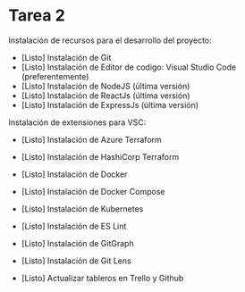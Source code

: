 # Tarea 2

Instalación de recursos para el desarrollo del proyecto:

- [Listo] Instalación de Git
- [Listo] Instalación de Editor de codigo: Visual Studio Code (preferentemente)
- [Listo] Instalación de NodeJS (última versión)
- [Listo] Instalación de ReactJs (última versión)
- [Listo] Instalación de ExpressJs (última versión)

Instalación de extensiones para VSC:

- [Listo] Instalación de Azure Terraform
- [Listo] Instalación de HashiCorp Terraform
- [Listo] Instalación de Docker
- [Listo] Instalación de Docker Compose
- [Listo] Instalación de Kubernetes
- [Listo] Instalación de ES Lint
- [Listo] Instalación de GitGraph
- [Listo] Instalación de Git Lens

- [Listo] Actualizar tableros en Trello y Github
